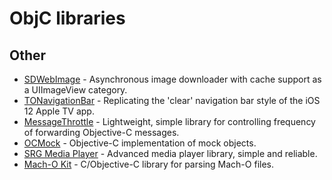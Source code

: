 # ObjC libraries

## Other

- [SDWebImage](https://github.com/SDWebImage/SDWebImage) - Asynchronous image downloader with cache support as a UIImageView category.
- [TONavigationBar](https://github.com/TimOliver/TONavigationBar) - Replicating the 'clear' navigation bar style of the iOS 12 Apple TV app.
- [MessageThrottle](https://github.com/yulingtianxia/MessageThrottle) - Lightweight, simple library for controlling frequency of forwarding Objective-C messages.
- [OCMock](https://github.com/erikdoe/ocmock) - Objective-C implementation of mock objects.
- [SRG Media Player](https://github.com/SRGSSR/srgmediaplayer-apple) - Advanced media player library, simple and reliable.
- [Mach-O Kit](https://github.com/DeVaukz/MachO-Kit) - C/Objective-C library for parsing Mach-O files.
